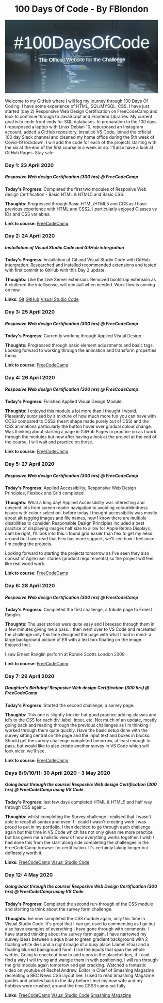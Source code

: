 <h1 align="center">100 Days Of Code - By FBlondon</h1>
<p align="center"> 
  <img src="/images/100DaysOfCodeDayOne.jpg" width="600">
</p>
<p align="justified">
Welcome to my GitHub where I will log my journey through 100 Days Of Coding. I have some experience of HTML, SQL/MYSQL, CSS. I have just started (day 2) Responsive Web Design Certification on FreeCodeCamp and look to continue through to JavaScript and Frontend Libraries. My current goal is to code front ends for SQL databases. In preparation to the 100 days I repurposed a laptop with Linux Debian 10, repurposed an Instagram account, added a GitHub repository, installed VS Code, joined the official 100 day Slack channel and cleaned my home office during the 5th week of Covid-19 lockdown. I will add the code for each of the projects starting with the six at the end of the first course in a week or so. I'll also have a look at GitHub Pages. Stay safe.
</p>
                                                    
### Day 1: 23 April 2020
##### Resposive Web design Certification (300 hrs) @ FreeCodeCamp

**Today's Progress**: Completed the first two modules of Resposive Web design Certification - Basic HTML & HTML5 and Basic CSS.

**Thoughts:** Progressed through Basic HTML/HTML5 and CCS as I have previous experience with HTML and CSS2. I particularly enjoyed Classes vs IDs and CSS variables.

**Link to course:** [FreeCodeCamp](http://www.freecodecamp.org/learn)

### Day 2: 24 April 2020

##### Installation of Visual Studio Code and GitHub intergration

**Today's Progress**: Installation of Git and Visual Studio Code with GitHub intergration. Researched and installed recommended extensions and tested with first commit to GitHub with this Day 2 update.

**Thoughts:** Like the Live Server extension. Removed bootstrap extension as it cluttered the intellisense, will reinstall when needed. Work flow is coming on now.

**Links:**
[Git](https://git-scm.com/)
[GitHub](https://github.com/faredb/100-Days-of-Code)
[Visual Studio Code](https://code.visualstudio.com/)

### Day 3: 25 April 2020

##### Resposive Web design Certification (300 hrs) @ FreeCodeCamp

**Today's Progress**: Currently working through Applied Visual Design.

**Thoughts:** Progressed through basic element adjustments and basic tags. Looking forward to working through the animation and transform properties today.

**Link to course:** [FreeCodeCamp](http://www.freecodecamp.org/learn)

### Day 4: 26 April 2020

##### Resposive Web design Certification (300 hrs) @ FreeCodeCamp

**Today's Progress**: Finished Applied Visual Design Module.

**Thoughts:** I enjoyed this module a lot more than I thought I would. Pleasantly surprised by a mixture of how much more fun you can have with CCS3 compared to CSS2 (heart shape made purely out of CSS) and the CSS animations particularly the button hover over gradual colour change.
Was thinking about starting a page in GitHub Pages to practice on as I work through the modules but now after having a look at the project at the end of the course, I will wait and practice on those.

**Link to course:** [FreeCodeCamp](http://www.freecodecamp.org/learn)

### Day 5: 27 April 2020

##### Resposive Web design Certification (300 hrs) @ FreeCodeCamp

**Today's Progress**: Applied Accessibility, Responsive Web Design Principles, Flexbox and Grid completed.

**Thoughts:** What a long day! Applied Accessibility was interesting and covered lots from screen reader navigation to avoiding colourblindness issues with colour selection. before today I thought accessibility was mostly about alt tagging images and file names, now I know there are multiple disabilities to consider. Responsible Design Principles included a best practice of displaying images half size to allow for Apple Retina Displays, cant be right, I'll look into this. I found grid easier than flex to get my head around but have read that Flex has more support, we'll see how I feel once I'm coding the projects.

Looking forward to starting the projects tomorrow as I've seen they also consist of Agile user stories (product requirements) so the project will feel like real world work.

**Link to course:** [FreeCodeCamp](http://www.freecodecamp.org/learn)

### Day 6: 28 April 2020

##### Resposive Web design Certification (300 hrs) @ FreeCodeCamp

**Today's Progress**: Completed the first challenge, a tribute page to Ernest Ranglin.

**Thoughts:** The user stories were quite easy and I breezed through them in a few minutes giving me a pass. I then went over to VS Code and recreated the challenge only this time designed the page with what I had in mind- a large background picture of ER with a text box floating on the image. Enjoyed that.

I saw Ernest Ranglin perform at Ronnie Scotts London 2009

**Link to course:** [FreeCodeCamp](http://www.freecodecamp.org/learn)

### Day 7: 29 April 2020

##### Daughter's Birthday! Resposive Web design Certification (300 hrs) @ FreeCodeCamp

**Today's Progress**: Started the second challenge, a survey page.

**Thoughts:** This one is slightly trickier but good practice adding classes and id's to the CSS for each div, label, input, etc. Not much of an update, mostly going back and reading through the previous challenges as I'm thinking I worked through them quite quickly. Have the basic setup done with the survey sitting central on the page and the input text and boxes in blocks. Should get the survey challenge completed tomorrow, at least enough to pass, but would like to also create another survey in VS Code which will look nicer, we'll see.

**Link to course:** [FreeCodeCamp](http://www.freecodecamp.org/learn)

### Days 8/9/10/11: 30 April 2020 - 3 May 2020

##### Going back through the course! Resposive Web design Certification (300 hrs) @ FreeCodeCamp using VS Code

**Today's Progress**: last few days completed HTML & HTML5 and half way through CSS again...

**Thoughts:** whilst completing the Survey challenge I realised that I wasn't able to recall all syntax and even if I could I wasn't creating work I was proud to put in my portfolio.
I then decided to go through each challenge again but this time in VS Code which has not only given me more practice but has given me a holistic view of how everything works together.
I wish I had done this from the start along side completing the challenges in the FreeCodeCamp browser for certification. It's certainly taking longer but definately worth it.

**Links:** [FreeCodeCamp](http://www.freecodecamp.org/learn)
[Visual Studio Code](https://code.visualstudio.com/)

### Day 12: 4 May 2020

##### Going back through the course! Resposive Web Design Certification (300 hrs) @ FreeCodeCamp using VS Code

**Today's Progress**: Completed the second run-through of the CSS module and starting to think about the survey form challenge.

**Thoughts:** Ive now completed the CSS module again, only this time in Visual Studio Code. It's great that I can get used to commenting as I go but also have examples of everything I have gone through with comments.
I have started thinking about the survey form again. I have narrowed my survey ideas between a aqua blue to green gradient background with 2 floating white divs and a night image of a busy place (Jamel Efna) and a floating blurred background form. I like the inputs that span the whole widths. Going to checkout how to add icons in the placeholders, if I cant find a way I will trying and wangle them in with positioning.
I will run through the grid module again tomorrow and get cracking.
Watched a fantastic video on youtube of Rachel Andrew, Editor in Chief of Smashing Magazine recreating a BBC News CSS layout live. I used to read Smashing Magazine guides and articles back in the day before I met my now wife and my hobbies were crushed, around the time CSS3 came out fully.
 

**Links:** [FreeCodeCamp](http://www.freecodecamp.org/learn)
[Visual Studio Code](https://code.visualstudio.com/)
[Smashing Magazine](https://www.smashingmagazine.com/)
